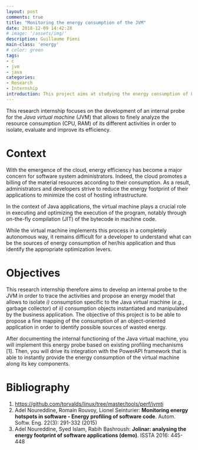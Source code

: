 ```yaml
---
layout: post
comments: true
title: "Monitoring the energy consumption of the JVM"
date: 2018-12-09 14:42:28
# image: '/assets/img/'
description: Guillaume Fieni 
main-class: 'energy'
# color: green
tags:
- c
- jvm
- java
categories:
- Research
- Internship
introduction: This project aims at studying the energy consumption of key JVM components.
---
```


This research internship focuses on the development of an internal probe for the _Java virtual machine_ (JVM) that allows to finely analyze the resource consumption (CPU, RAM) of its different activities in order to isolate, evaluate and improve its efficiency.


# Context
With the emergence of the cloud, energy efficiency has become a major concern for software system administrators. Indeed, the cloud promotes a billing of the material resources according to their consumption. As a result, administrators and developers strive to reduce the energy footprint of their applications to minimize the cost of hosting infrastructure.

In the context of Java applications, the virtual machine plays a crucial role in executing and optimizing the execution of the program, notably through on-the-fly compilation (JIT) of the bytecode in machine code.

While the virtual machine implements this process in a completely autonomous way, it remains difficult for a developer to understand what can be the sources of energy consumption of her/his application and thus identify the appropriate optimization levers.

# Objectives
This research internship therefore aims to develop an internal probe to the JVM in order to trace the activities and propose an energy model that allows to isolate _i)_ consumption specific to the Java virtual machine (_e.g._, garbage collector) of _ii)_ consumption objects instantiated and manipulated by the business application. The objective of this project is to be able to propose a fine mapping of the consumption of an object-oriented application in order to identify possible sources of wasted energy.

After documenting the internal functioning of the Java virtual machine, you will implement this energy probe based on existing profiling mechanisms [1].
Then, you will drive its integration with the PowerAPI framework that is able to instantly provide the energy consumption of the virtual machine along its key components.

# Bibliography
1. https://github.com/torvalds/linux/tree/master/tools/perf/jvmti
2. Adel Noureddine, Romain Rouvoy, Lionel Seinturier: **Monitoring energy hotspots in software - Energy profiling of software code**. Autom. Softw. Eng. 22(3): 291-332 (2015)
3. Adel Noureddine, Syed Islam, Rabih Bashroush: **Jolinar: analysing the energy footprint of software applications (demo)**. ISSTA 2016: 445-448
